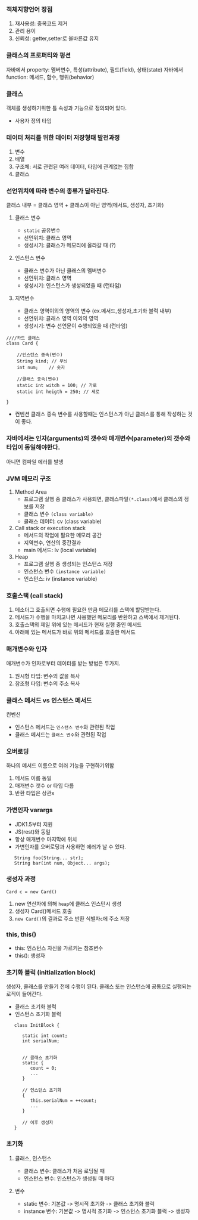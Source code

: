 ### 객체지향언어 장점

1. 재사용성: 중복코드 제거
2. 관리 용이
3. 신뢰성: getter,setter로 올바른값 유지

### 클래스의 프로퍼티와 펑션

자바에서 property: 멤버변수, 특성(attribute), 필드(field), 상태(state)
자바에서 function: 메서드, 함수, 행위(behavior)

### 클래스

객체를 생성하기위한 틀
속성과 기능으로 정의되어 있다.

- 사용자 정의 타입

### 데이터 처리를 위한 데이터 저장형태 발전과정

1. 변수
2. 배열
3. 구조체: 서로 관련된 여러 데이터, 타입에 관계없는 집합
4. 클래스

### 선언위치에 따라 변수의 종류가 달라진다.

클래스 내부 = 클래스 영역 + 클래스이 아닌 영역(메서드, 생성자, 초기화)

1. 클래스 변수

   - `static` 공유변수
   - 선언위치: 클래스 영역
   - 생성시기: 클래스가 메모리에 올라갈 때 (?)

2. 인스턴스 변수

   - 클래스 변수가 아닌 클래스의 멤버변수
   - 선언위치: 클래스 영역
   - 생성시기: 인스턴스가 생성되었을 때 (런타임)

3. 지역변수
   - 클래스 영역이외의 영역의 변수 (ex.메서드,생성자,초기화 블럭 내부)
   - 선언위치: 클래스 영역 이외의 영역
   - 생성시기: 변수 선언문이 수행되었을 때 (런타임)

```
////카드 클래스
class Card {

    //인스턴스 종속(변수)
    String kind; // 무늬
    int num;    // 숫자

    //클래스 종속(변수)
    static int witdh = 100; // 가로
    static int heigth = 250; // 세로

}

```

- 컨벤션
  클래스 종속 변수를 사용할때는 인스턴스가 아닌 클래스를 통해 작성하는 것이 좋다.

### 자바에서는 인자(arguments)의 갯수와 매개변수(parameter)의 갯수와 타입이 동일해야한다.

아니면 컴파일 에러를 발생

### JVM 메모리 구조

1. Method Area
   - 프로그램 실행 중 클래스가 사용되면, 클래스파일`(*.class)`에서 클래스의 정보를 저장
   - 클래스 변수 `(class variable)`
   - 클래스 데이터: cv (class variable)
2. Call stack or execution stack
   - 메서드의 작업에 필요한 메모리 공간
   - 지역변수, 연산의 중간결과
   - main 메서드: lv (local variable)
3. Heap
   - 프로그램 실행 중 생성되는 인스턴스 저장
   - 인스턴스 변수 `(instance variable)`
   - 인스턴스: iv (instance variable)

### 호출스택 (call stack)

1. 메소더그 호출되면 수행에 필요한 만큼 메모리를 스택에 할당받는다.
2. 메서드가 수행을 마치고나면 사용했던 메모리를 반환하고 스택에서 제거된다.
3. 호출스택의 제일 위에 있는 메서드가 현재 실행 중인 메서드
4. 아래에 있는 메서드가 바로 위의 메서드를 호출한 메서드

### 매개변수와 인자

매개변수가 인자로부터 데이터를 받는 방법은 두가지.

1. 원시형 타입: 변수의 값을 복사
2. 참조형 타입: 변수의 주소 복사

### 클래스 메서드 vs 인스턴스 메서드

컨벤션

- 인스턴스 메서드는 `인스턴스 변수`와 관련된 작업
- 클래스 메서드는 `클래스 변수`와 관련된 작업

### 오버로딩

하나의 메서드 이름으로 여러 기능을 구현하기위함

1. 메서드 이름 동일
2. 매개변수 갯수 or 타입 다름
3. 반환 타입은 상관x

### 가변인자 varargs

- JDK1.5부터 지원
- JS(rest)와 동일
- 항상 매개변수 마지막에 위치
- 가변인자를 오버로딩과 사용하면 에러가 날 수 있다.

```
   String foo(String... str);
   String bar(int num, Object... args);
```

### 생성자 과정

`Card c = new Card()`

1. new 연산자에 의해 `heap`에 클래스 인스턴시 생성
2. 생성자 Card()메서드 호출
3. `new Card()`의 결과로 주소 반환 식별자`c`에 주소 저장

### this, this()

- this: 인스턴스 자신을 가르키는 참조변수
- this(): 생성자

### 초기화 블럭 (initialization block)

생성자, 클래스를 만들기 전에 수행이 된다.
클래스 또는 인스턴스에 공통으로 실행되는 로직이 들어간다.

- 클래스 초기화 블럭
- 인스턴스 초기화 블럭

```
   class InitBlock {

      static int count;
      int serialNum;


      // 클래스 초기화
      static {
         count = 0;
         ...
      }

      // 인스턴스 초기화
      {
         this.serialNum = ++count;
         ...
      }

      // 이후 생성자
   }
```

### 초기화

1. 클래스, 인스턴스

   - 클래스 변수: 클래스가 처음 로딩될 때
   - 인스턴스 변수: 인스턴스가 생성될 때 마다

2. 변수
   - static 변수: 기본값 -> 명시적 초기화 -> 클래스 초기화 블럭
   - instance 변수: 기본값 -> 명시적 초기화 -> 인스턴스 초기화 블럭 -> 생성자
